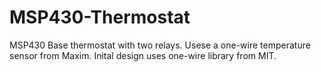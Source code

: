 MSP430-Thermostat
=================

MSP430 Base thermostat with two relays.  Usese a one-wire temperature sensor from Maxim.  Inital design uses one-wire library from MIT.
